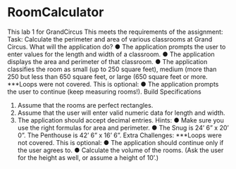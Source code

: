# RoomCalculator
This lab 1 for GrandCircus
This meets the requirements of the assignment:
Task: Calculate the perimeter and area of various classrooms at Grand Circus.
What will the application do?
● The application prompts the user to enter values for the length and width of a classroom.
● The application displays the area and perimeter of that classroom.
● The application classifies the room as small (up to 250 square feet), medium (more than 250 but less than 650 square feet, or large (650 square feet or more.
***Loops were not covered. This is optional: ● The application prompts the user to continue (keep measuring rooms!).
Build Specifications
1. Assume that the rooms are perfect rectangles.
2. Assume that the user will enter valid numeric data for length and width.
3. The application should accept decimal entries.
Hints:
● Make sure you use the right formulas for area and perimeter.
● The Snug is 24’ 6” x 20’ 0”. The Penthouse is 42’ 6” x 16’ 6”.
Extra Challenges:
***Loops were not covered. This is optional: ● The application should continue only if the user agrees to.
● Calculate the volume of the rooms. (Ask the user for the height as well, or assume a height of 10’.)

